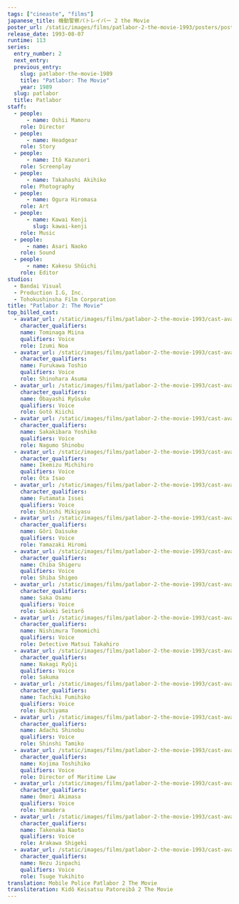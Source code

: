 ```yaml
---
tags: ["cineaste", "films"]
japanese_title: 機動警察パトレイバー 2 the Movie
poster_url: /static/images/films/patlabor-2-the-movie-1993/posters/poster.webp
release_date: 1993-08-07
runtime: 113
series:
  entry_number: 2
  next_entry:
  previous_entry:
    slug: patlabor-the-movie-1989
    title: "Patlabor: The Movie"
    year: 1989
  slug: patlabor
  title: Patlabor
staff:
  - people:
      - name: Oshii Mamoru
    role: Director
  - people:
      - name: Headgear
    role: Story
  - people:
      - name: Itô Kazunori
    role: Screenplay
  - people:
      - name: Takahashi Akihiko
    role: Photography
  - people:
      - name: Ogura Hiromasa
    role: Art
  - people:
      - name: Kawai Kenji
        slug: kawai-kenji
    role: Music
  - people:
      - name: Asari Naoko
    role: Sound
  - people:
      - name: Kakesu Shûichi
    role: Editor
studios:
  - Bandai Visual
  - Production I.G, Inc.
  - Tohokushinsha Film Corporation
title: "Patlabor 2: The Movie"
top_billed_cast:
  - avatar_url: /static/images/films/patlabor-2-the-movie-1993/cast-avatars/miina-tominaga-0.webp
    character_qualifiers:
    name: Tominaga Miina
    qualifiers: Voice
    role: Izumi Noa
  - avatar_url: /static/images/films/patlabor-2-the-movie-1993/cast-avatars/toshio-furukawa-0.webp
    character_qualifiers:
    name: Furukawa Toshio
    qualifiers: Voice
    role: Shinohara Asuma
  - avatar_url: /static/images/films/patlabor-2-the-movie-1993/cast-avatars/ryusuke-obayashi-0.webp
    character_qualifiers:
    name: Ôbayashi Ryûsuke
    qualifiers: Voice
    role: Gotô Kiichi
  - avatar_url: /static/images/films/patlabor-2-the-movie-1993/cast-avatars/yoshiko-sakakibara-0.webp
    character_qualifiers:
    name: Sakakibara Yoshiko
    qualifiers: Voice
    role: Nagumo Shinobu
  - avatar_url: /static/images/films/patlabor-2-the-movie-1993/cast-avatars/michihiro-ikemizu-0.webp
    character_qualifiers:
    name: Ikemizu Michihiro
    qualifiers: Voice
    role: Ôta Isao
  - avatar_url: /static/images/films/patlabor-2-the-movie-1993/cast-avatars/issei-futamata-0.webp
    character_qualifiers:
    name: Futamata Issei
    qualifiers: Voice
    role: Shinshi Mikiyasu
  - avatar_url: /static/images/films/patlabor-2-the-movie-1993/cast-avatars/daisuke-gori-0.webp
    character_qualifiers:
    name: Gôri Daisuke
    qualifiers: Voice
    role: Yamazaki Hiromi
  - avatar_url: /static/images/films/patlabor-2-the-movie-1993/cast-avatars/shigeru-chiba-0.webp
    character_qualifiers:
    name: Chiba Shigeru
    qualifiers: Voice
    role: Shiba Shigeo
  - avatar_url: /static/images/films/patlabor-2-the-movie-1993/cast-avatars/osamu-saka-0.webp
    character_qualifiers:
    name: Saka Osamu
    qualifiers: Voice
    role: Sakaki Seitarô
  - avatar_url: /static/images/films/patlabor-2-the-movie-1993/cast-avatars/tomomichi-nishimura-0.webp
    character_qualifiers:
    name: Nishimura Tomomichi
    qualifiers: Voice
    role: Detective Matsui Takahiro
  - avatar_url: /static/images/films/patlabor-2-the-movie-1993/cast-avatars/ryuji-nakagi-0.webp
    character_qualifiers:
    name: Nakagi Ryûji
    qualifiers: Voice
    role: Sakuma
  - avatar_url: /static/images/films/patlabor-2-the-movie-1993/cast-avatars/fumihiko-tachiki-0.webp
    character_qualifiers:
    name: Tachiki Fumihiko
    qualifiers: Voice
    role: Buchiyama
  - avatar_url: /static/images/films/patlabor-2-the-movie-1993/cast-avatars/shinobu-adachi-0.webp
    character_qualifiers:
    name: Adachi Shinobu
    qualifiers: Voice
    role: Shinshi Tamiko
  - avatar_url: /static/images/films/patlabor-2-the-movie-1993/cast-avatars/toshihiko-kojima-0.webp
    character_qualifiers:
    name: Kojima Toshihiko
    qualifiers: Voice
    role: Director of Maritime Law
  - avatar_url: /static/images/films/patlabor-2-the-movie-1993/cast-avatars/akimasa-omori-0.webp
    character_qualifiers:
    name: Ômori Akimasa
    qualifiers: Voice
    role: Yamadera
  - avatar_url: /static/images/films/patlabor-2-the-movie-1993/cast-avatars/naoto-takenaka-0.webp
    character_qualifiers:
    name: Takenaka Naoto
    qualifiers: Voice
    role: Arakawa Shigeki
  - avatar_url: /static/images/films/patlabor-2-the-movie-1993/cast-avatars/jinpachi-nezu-0.webp
    character_qualifiers:
    name: Nezu Jinpachi
    qualifiers: Voice
    role: Tsuge Yukihito
translation: Mobile Police Patlabor 2 The Movie
transliteration: Kidô Keisatsu Patoreibâ 2 The Movie
---
```

